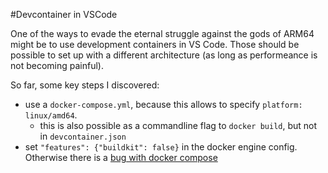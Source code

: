 #Devcontainer in VSCode

One of the ways to evade the eternal struggle against the gods of ARM64 might be to use development containers in VS Code. Those should be possible to set up with a different architecture (as long as performeance is not becoming painful).

So far, some key steps I discovered:

- use a `docker-compose.yml`, because this allows to specify `platform: linux/amd64`.
    - this is also possible as a commandline flag to `docker build`, but not in `devcontainer.json`
- set `"features": {"buildkit": false}` in the docker engine config. Otherwise there is a [bug with docker compose](https://github.com/docker/compose/issues/8449)
